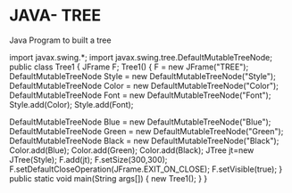 # JAVA- TREE
Java Program to built a tree 

import javax.swing.*;
import javax.swing.tree.DefaultMutableTreeNode;
public class Tree1
{
JFrame F;
Tree1()
{
F = new JFrame("TREE");
DefaultMutableTreeNode Style = new DefaultMutableTreeNode("Style");
DefaultMutableTreeNode Color = new DefaultMutableTreeNode("Color");
DefaultMutableTreeNode Font = new DefaultMutableTreeNode("Font");
Style.add(Color);
Style.add(Font);

DefaultMutableTreeNode Blue = new DefaultMutableTreeNode("Blue");
DefaultMutableTreeNode Green = new DefaultMutableTreeNode("Green");
DefaultMutableTreeNode Black = new DefaultMutableTreeNode("Black");
Color.add(Blue);
Color.add(Green);
Color.add(Black);
JTree jt=new JTree(Style);
F.add(jt);
F.setSize(300,300);
F.setDefaultCloseOperation(JFrame.EXIT_ON_CLOSE);
F.setVisible(true);
}
public static void main(String args[])
{ 
new Tree1();
}
}

